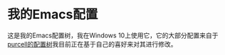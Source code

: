 # 我的Emacs配置
这是我的Emacs配置树，我在Windows 10上使用它，它的大部分配置来自于[purcell的配置树](https://github.com/purcell/emacs.d "purcell的配置树")我目前正在基于自己的喜好来对其进行修改。
